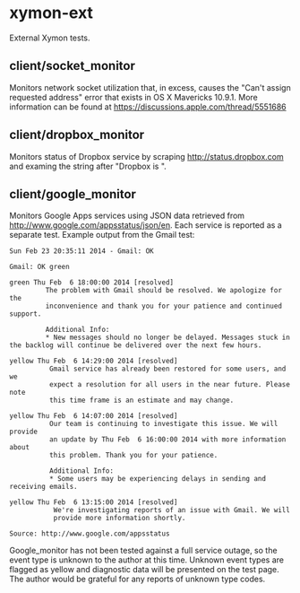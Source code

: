 xymon-ext
=========

External Xymon tests.

client/socket_monitor
---------------------
Monitors network socket utilization that, in excess, causes the "Can't 
assign requested address" error that exists in OS X Mavericks 10.9.1. 
More information can be found at https://discussions.apple.com/thread/5551686

client/dropbox_monitor
----------------------
Monitors status of Dropbox service by scraping http://status.dropbox.com 
and examing the string after "Dropbox is ".

client/google_monitor
---------------------
Monitors Google Apps services using JSON data retrieved from 
http://www.google.com/appsstatus/json/en. Each service is reported as a 
separate test.  Example output from the Gmail test:

    Sun Feb 23 20:35:11 2014 - Gmail: OK
 
    Gmail: OK green
 
    green Thu Feb  6 18:00:00 2014 [resolved]
             The problem with Gmail should be resolved. We apologize for the 
             inconvenience and thank you for your patience and continued support.

             Additional Info:
             * New messages should no longer be delayed. Messages stuck in the backlog will continue be delivered over the next few hours.

    yellow Thu Feb  6 14:29:00 2014 [resolved]
              Gmail service has already been restored for some users, and we 
              expect a resolution for all users in the near future. Please note 
              this time frame is an estimate and may change.
 
    yellow Thu Feb  6 14:07:00 2014 [resolved]
              Our team is continuing to investigate this issue. We will provide 
              an update by Thu Feb  6 16:00:00 2014 with more information about 
              this problem. Thank you for your patience.

              Additional Info:
              * Some users may be experiencing delays in sending and receiving emails.

    yellow Thu Feb  6 13:15:00 2014 [resolved]
               We're investigating reports of an issue with Gmail. We will 
               provide more information shortly. 

    Source: http://www.google.com/appsstatus

Google_monitor has not been tested against a full service outage, so the 
event type is unknown to the author at this time. Unknown event types 
are flagged as yellow and diagnostic data will be presented on the test 
page. The author would be grateful for any reports of unknown type codes. 
